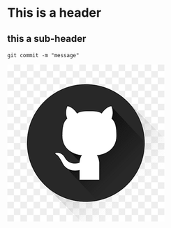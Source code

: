 # This is a header

## this a sub-header

```
git commit -m "message"
```

![this my image](/image.png)

